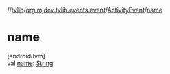 //[tvlib](../../../index.md)/[org.mjdev.tvlib.events.event](../index.md)/[ActivityEvent](index.md)/[name](name.md)

# name

[androidJvm]\
val [name](name.md): [String](https://kotlinlang.org/api/latest/jvm/stdlib/kotlin/-string/index.html)
